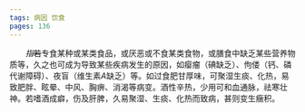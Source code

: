 ```yaml
---
tags: 病因 饮食
pages: 136
---
```

&emsp;&emsp;<dfn>指</dfn>~~若~~专食某种或某类食品，或厌恶或不食某类食物，或膳食中缺乏某些营养物质等，久之也可成为导致某些疾病发生的原因，如瘿瘤（碘缺乏）、佝偻（钙、磷代谢障碍）、夜盲（维生素$A$缺乏）等。如过食肥甘厚味，可聚湿生痰、化热，易致肥胖、眩晕、中风、胸痹、消渴等病变。酒性辛热，少用可和血通脉，祛寒壮神。若嗜酒成癖，伤及肝脾，久易聚湿、生痰、化热而致病，甚则变生癥积。